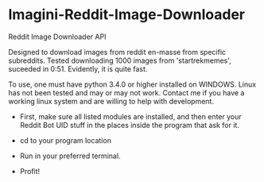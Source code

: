 # Imagini-Reddit-Image-Downloader
Reddit Image Downloader API

Designed to download images from reddit en-masse from specific subreddits.
Tested downloading 1000 images from 'startrekmemes', suceeded in 0:51. Evidently, it is quite fast.

To use, one must have python 3.4.0 or higher installed on WINDOWS. Linux has not been tested and may or may not work.
Contact me if you have a working linux system and are willing to help with development.

 - First, make sure all listed modules are installed, and then enter your Reddit Bot UID stuff in the places inside the program that ask for it.

 - cd to your program location

 - Run in your preferred terminal.
 
 - Profit!
